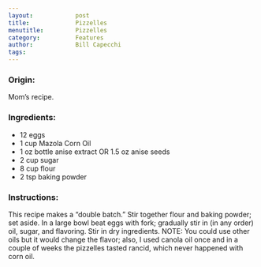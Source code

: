 ```yaml
---  
layout:            post  
title:             Pizzelles  
menutitle:         Pizzelles  
category:          Features  
author:            Bill Capecchi  
tags:  
---  
```

  
### Origin:  
  
 Mom’s recipe.  
  
### Ingredients:  
  
- 12 eggs  
- 1 cup Mazola Corn Oil  
- 1 oz bottle anise extract OR 1.5 oz anise seeds  
- 2 cup sugar  
- 8 cup flour  
- 2 tsp baking powder  
  
### Instructions:  
  
This recipe makes a “double batch.” Stir together flour and baking powder; set aside. In a large bowl beat eggs with fork; gradually stir in (in any order) oil, sugar, and flavoring. Stir in dry ingredients. NOTE: You could use other oils but it would change the flavor; also, I used canola oil once and in a couple of weeks the pizzelles tasted rancid, which never happened with corn oil.  

